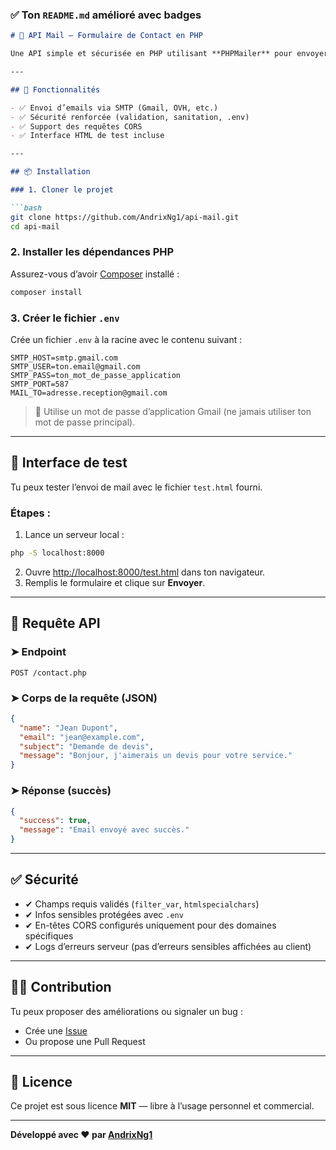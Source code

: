 ### ✅ Ton `README.md` amélioré avec badges

````markdown
# 📨 API Mail – Formulaire de Contact en PHP

Une API simple et sécurisée en PHP utilisant **PHPMailer** pour envoyer des emails depuis un formulaire de contact. Idéal pour les portfolios, sites vitrines ou tout projet statique souhaitant une solution d'envoi d'email sans backend complexe.

---

## 🚀 Fonctionnalités

- ✅ Envoi d’emails via SMTP (Gmail, OVH, etc.)
- ✅ Sécurité renforcée (validation, sanitation, .env)
- ✅ Support des requêtes CORS
- ✅ Interface HTML de test incluse

---

## 📦 Installation

### 1. Cloner le projet

```bash
git clone https://github.com/AndrixNg1/api-mail.git
cd api-mail
````

### 2. Installer les dépendances PHP

Assurez-vous d’avoir [Composer](https://getcomposer.org/) installé :

```bash
composer install
```

### 3. Créer le fichier `.env`

Crée un fichier `.env` à la racine avec le contenu suivant :

```env
SMTP_HOST=smtp.gmail.com
SMTP_USER=ton.email@gmail.com
SMTP_PASS=ton_mot_de_passe_application
SMTP_PORT=587
MAIL_TO=adresse.reception@gmail.com
```

> 🔐 Utilise un mot de passe d’application Gmail (ne jamais utiliser ton mot de passe principal).

---

## 🧪 Interface de test

Tu peux tester l’envoi de mail avec le fichier `test.html` fourni.

### Étapes :

1. Lance un serveur local :

```bash
php -S localhost:8000
```

2. Ouvre [http://localhost:8000/test.html](http://localhost:8000/test.html) dans ton navigateur.
3. Remplis le formulaire et clique sur **Envoyer**.

---

## 📡 Requête API

### ➤ Endpoint

```
POST /contact.php
```

### ➤ Corps de la requête (JSON)

```json
{
  "name": "Jean Dupont",
  "email": "jean@example.com",
  "subject": "Demande de devis",
  "message": "Bonjour, j'aimerais un devis pour votre service."
}
```

### ➤ Réponse (succès)

```json
{
  "success": true,
  "message": "Email envoyé avec succès."
}
```

---

## ✅ Sécurité

* ✔ Champs requis validés (`filter_var`, `htmlspecialchars`)
* ✔ Infos sensibles protégées avec `.env`
* ✔ En-têtes CORS configurés uniquement pour des domaines spécifiques
* ✔ Logs d’erreurs serveur (pas d’erreurs sensibles affichées au client)

---

## 🙋‍♂️ Contribution

Tu peux proposer des améliorations ou signaler un bug :

* Crée une [Issue](https://github.com/AndrixNg1/api-mail/issues)
* Ou propose une Pull Request

---

## 📄 Licence

Ce projet est sous licence **MIT** — libre à l’usage personnel et commercial.

---

**Développé avec ❤️ par [AndrixNg1](https://github.com/AndrixNg1)**

```
